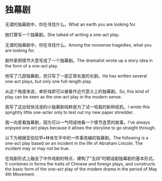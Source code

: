 # 独幕剧

<p><span class="chinese">无谓的独幕剧中，你在寻找什么。</span><span class="english">What an earth you are looking for.</span></p>

<p><span class="chinese">她打算写一个独幕剧。</span><span class="english">She talked of writing a one-act play.</span></p>

<p><span class="chinese">无谓的独幕剧中，你在寻找什么。</span><span class="english">Among the nonsense tragedies, what you are looking for.</span></p>

<p><span class="chinese">剧作家把情节大意写成了一个独幕剧。</span><span class="english">The dramatist wrote up a story idea in the form of a one-act play.</span></p>

<p><span class="chinese">他写了几部独幕剧，但只写了一部正常长度的长剧。</span><span class="english">He has written several one-act plays, but only one full-length play.</span></p>

<p><span class="chinese">从这个角度来说，单折戏即可以被看作近代意义上的独幕剧。</span><span class="english">So, this kind of play can be seen as the one-act play in the modern sense.</span></p>

<p><span class="chinese">我写了这出轻快活泼的小独幕剧纯粹是为了试一哈我的新碎纸机。</span><span class="english">I wrote this sprightly little one-acter only to test out my new paper shredder.</span></p>

<p><span class="chinese">我一向爱看独幕剧，因为可以一气呵成地看一个情节连贯的故事。</span><span class="english">I've always enjoyed one act plays because it allows the storyline to go straight through.</span></p>

<p><span class="chinese">以下为根据亚伯拉罕•林肯生平中的一件事改编的独幕剧。</span><span class="english">The following is a one-act play based on an incident in the life of Abraham Lincoln. The incident may or may not be true.</span></p>

<p><span class="chinese">在戏剧形式上融会了中外戏剧的特点，建构了“五四”时期话剧独幕剧的基本形式。</span><span class="english">It combines in forms the traits of Chinese and foreign plays, and constructs the basic form of the one-act play of the modem drama in the period of May 4th Movement.</span></p>

